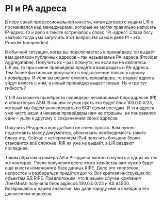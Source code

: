 # PI и PA адреса
В пору своей профессиональной юности, читая договор с нашим LIR я посмеивался над менеджерами, которые не могли правильно написать IP-адрес: то и дело в тексте встречалось слово “PI-адрес”.
Слава богу хватило тогда ума загуглить этот вопрос
На самом деле PI – это Provider Independent.

В обычной ситуации, когда вы подключаетесь к провайдеру, он выдаёт вам диапазон публичных адресов – так называемые PA-адреса (Provider Aggregatable).
Получить их – раз плюнуть, но если вы не являетесь LIR’ом, то при смене провайдера придётся возвращать и PA-адреса. Тем более фактически допускается подключение только к одному провайдеру.
И если вы решите сменить провайдера, то старые адреса уйдут вместе с ним, а новый провайдер выдаст новые. Ну и где тут гибкость?

У LIR вы можете приобрести повайдеро-независимый блок адресов (PI) и обязательно ASN. В нашем случае пусть это будет блок 100.0.0.0/23, который мы будем анонсировать по BGP своим соседям. И эти адреса уже чисто наши и никакие провайдеры нам не страшны: не понравился один – ушли к другому с сохранением своих адресов.

Получить PI-адреса всегда было не очень просто. Вам нужно подготовить массу документов, обосновать необходимость такого блока итд.
Сейчас с исчерпанием IPv4 получить большие блоки становится всё сложнее. RIR их уже не выдаёт, а LIR раздают последнее.

Таким образом и номера AS и PI-адреса можно получить в одних их тех же конторах.
После получения всего этого хозяйства вам нужно будет ещё внести изменения в базу данных RIPE. Дело это хлопотное, непростое и разбираться придётся долго.
Вот краткая инструкция по объектам БД RIPE.
Предположим, что в нашем случае компания ЛинкМиАп получила блок адресов 100.0.0.0/23 и AS 64500. Возвращаясь к нашей аналогии, мы дали городу имя и снабдили его диапазоном индексов.
